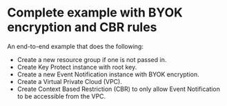 # Complete example with BYOK encryption and CBR rules

An end-to-end example that does the following:

- Create a new resource group if one is not passed in.
- Create Key Protect instance with root key.
- Create a new Event Notification instance with BYOK encryption.
- Create a Virtual Private Cloud (VPC).
- Create Context Based Restriction (CBR) to only allow Event Notification to be accessible from the VPC.
